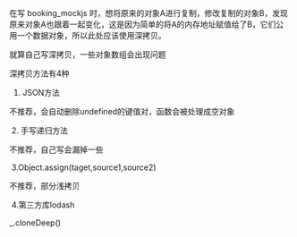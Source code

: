 在写 booking_mockjs 时，想将原来的对象A进行复制，修改复制的对象B，发现原来对象A也跟着一起变化，这是因为简单的将A的内存地址赋值给了B，它们公用一个数据对象，所以此处应该使用深拷贝。



就算自己写深拷贝，一些对象数组会出现问题

深拷贝方法有4种

1. JSON方法

不推荐，会自动删除undefined的键值对，函数会被处理成空对象

​    2. 手写递归方法

不推荐，自己写会漏掉一些

​    3.Object.assign(taget,source1,source2)

不推荐，部分浅拷贝

​    4.第三方库lodash

_.cloneDeep()


